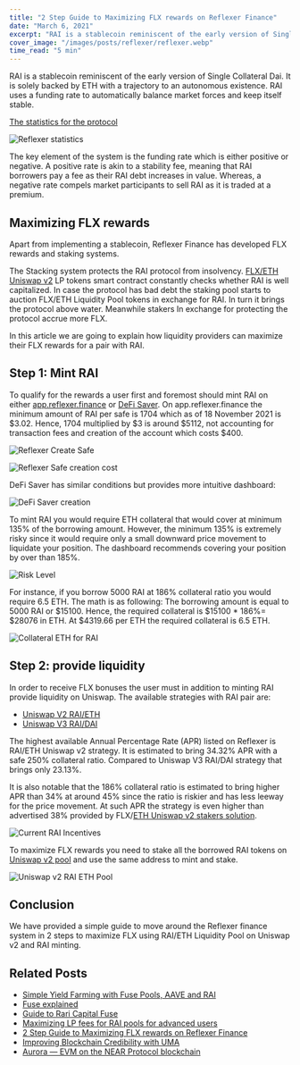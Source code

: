 ```yaml
---
title: "2 Step Guide to Maximizing FLX rewards on Reflexer Finance"
date: "March 6, 2021"
excerpt: "RAI is a stablecoin reminiscent of the early version of Single Collateral DAI. It is solely backed by ETH."
cover_image: "/images/posts/reflexer/reflexer.webp"
time_read: "5 min"
---
```


RAI is a stablecoin reminiscent of the early version of Single Collateral Dai. It is solely backed by ETH with a trajectory to an autonomous existence. RAI uses a funding rate to automatically balance market forces and keep itself stable.

[The statistics for the protocol](https://oldstats.reflexer.finance/)

![Reflexer statistics](/images/posts/reflexer/reflexerstats.png)

The key element of the system is the funding rate which is either positive or negative. A positive rate is akin to a stability fee, meaning that RAI borrowers pay a fee as their RAI debt increases in value. Whereas, a negative rate compels market participants to sell RAI as it is traded at a premium.

## Maximizing FLX rewards

Apart from implementing a stablecoin, Reflexer Finance has developed FLX rewards and staking systems.

The Stacking system protects the RAI protocol from insolvency. [FLX/ETH Uniswap v2](https://v2.info.uniswap.org/pair/0xd6f3768e62ef92a9798e5a8cedd2b78907cecef9) LP tokens smart contract constantly checks whether RAI is well capitalized. In case the protocol has bad debt the staking pool starts to auction FLX/ETH Liquidity Pool tokens in exchange for RAI. In turn it brings the protocol above water. Meanwhile stakers In exchange for protecting the protocol accrue more FLX.

In this article we are going to explain how liquidity providers can maximize their FLX rewards for a pair with RAI.

## Step 1: Mint RAI

To qualify for the rewards a user first and foremost should mint RAI on either [app.reflexer.finance](https://app.reflexer.finance) or [DeFi Saver](https://app.defisaver.com/reflexer/manage).
On app.reflexer.finance the minimum amount of RAI per safe is 1704 which as of 18 November 2021 is $3.02. Hence, 1704 multiplied by $3 is around $5112, not accounting for transaction fees and creation of the account which costs $400.

![Reflexer Create Safe](/images/posts/reflexer/reflexercreate.png)

![Reflexer Safe creation cost](/images/posts/reflexer/reflxer2.png)

DeFi Saver has similar conditions but provides more intuitive dashboard:

![DeFi Saver creation](/images/posts/reflexer/reflxer3.png)

To mint RAI you would require ETH collateral that would cover at minimum 135% of the borrowing amount. However, the minimum 135% is extremely risky since it would require only a small downward price movement to liquidate your position. The dashboard recommends covering your position by over than 185%.

![Risk Level](/images/posts/reflexer/reflexer.png)

For instance, if you borrow 5000 RAI at 186% collateral ratio you would require 6.5 ETH. The math is as following:
The borrowing amount is equal to 5000 RAI or $15100. Hence, the required collateral is $15100 \* 186%= $28076 in ETH. At $4319.66 per ETH the required collateral is 6.5 ETH.

![Collateral ETH for RAI](/images/posts/reflexer/reflexer5.png)

## Step 2: provide liquidity

In order to receive FLX bonuses the user must in addition to minting RAI provide liquidity on Uniswap. The available strategies with RAI pair are:

- [Uniswap V2 RAI/ETH](https://docs.reflexer.finance/incentives/rai-mint-+-lp-incentives-program)
- [Uniswap V3 RAI/DAI](https://docs.reflexer.finance/incentives/rai-uniswap-v3-mint-+-lp-incentives-program)

The highest available Annual Percentage Rate (APR) listed on Reflexer is RAI/ETH Uniswap v2 strategy. It is estimated to bring 34.32% APR with a safe 250% collateral ratio. Compared to Uniswap V3 RAI/DAI strategy that brings only 23.13%.

It is also notable that the 186% collateral ratio is estimated to bring higher APR than 34% at around 45% since the ratio is riskier and has less leeway for the price movement. At such APR the strategy is even higher than advertised 38% provided by FLX/[ETH Uniswap v2 stakers solution](https://docs.reflexer.finance/incentives/flx-staking).

![Current RAI Incentives](/images/posts/reflexer/reflexer8.png)

To maximize FLX rewards you need to stake all the borrowed RAI tokens on [Uniswap v2 pool](https://app.uniswap.org/#/add/v2/ETH/0x03ab458634910AaD20eF5f1C8ee96F1D6ac54919) and use the same address to mint and stake.

![Uniswap v2 RAI ETH Pool](/images/posts/reflexer/reflexer10.png)

## Conclusion

We have provided a simple guide to move around the Reflexer finance system in 2 steps to maximize FLX using RAI/ETH Liquidity Pool on Uniswap v2 and RAI minting.

## Related Posts

- [Simple Yield Farming with Fuse Pools, AAVE and RAI](https://dspyt.com/simple-yield-farming-with-fuse-pools-aave-and-rai)
- [Fuse explained](https://medium.com/rari-capital/fuse-explained-3ef2e0747953)
- [Guide to Rari Capital Fuse](https://medium.com/stakingbits/guide-to-rari-capital-fuse-permissionless-money-markets-2632a2a72929)
- [Maximizing LP fees for RAI pools for advanced users](https://dspyt.com/maximizing-lp-fees-for-rai-pools-for-advanced-users)
- [2 Step Guide to Maximizing FLX rewards on Reflexer Finance](https://dspyt.com/2-step-guide-to-maximizing-flx-rewards)
- [Improving Blockchain Credibility with UMA](https://dspyt.com/improving-blockchain-credibility-with-uma)
- [Aurora — EVM on the NEAR Protocol blockchain](https://dspyt.com/aurora-near-protocol-evm)
